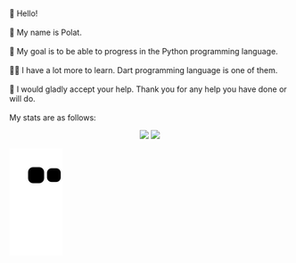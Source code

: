 <br>👋 Hello!</br>
<br>🤠 My name is Polat.</br>
<br>🐍 My goal is to be able to progress in the Python programming language.</br>
<br>👨‍💻 I have a lot more to learn. Dart programming language is one of them.</br>
<br>🤗 I would gladly accept your help.
Thank you for any help you have done or will do.</br>
<br>My stats are as follows:</br>


<p align="center">
      <img height="180em" src="https://github-readme-stats.vercel.app/api?username=BirBeyfendi&theme=chartreuse-dark&show_icons=true&count_private=true)"/>
      <img height="180em" src="https://github-readme-stats-eight-theta.vercel.app/api/top-langs/?username=BirBeyfendi&layout=compact&langs_count=8&theme=cobalt"/>
</p>


![snake gif](https://github.com/BirBeyfendi/BirBeyfendi/blob/output/github-contribution-grid-snake.svg)
